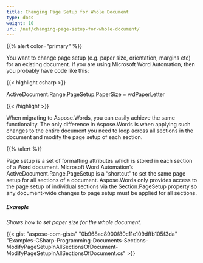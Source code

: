 ```yaml
---
title: Changing Page Setup for Whole Document
type: docs
weight: 10
url: /net/changing-page-setup-for-whole-document/
---
```


{{% alert color="primary" %}} 

You want to change page setup (e.g. paper size, orientation, margins etc) for an existing document. If you are using Microsoft Word Automation, then you probably have code like this:



{{< highlight csharp >}}

 ActiveDocument.Range.PageSetup.PaperSize = wdPaperLetter



{{< /highlight >}}

When migrating to Aspose.Words, you can easily achieve the same functionality. The only difference in Aspose.Words is when applying such changes to the entire document you need to loop across all sections in the document and modify the page setup of each section. 

{{% /alert %}} 

Page setup is a set of formatting attributes which is stored in each section of a Word document. Microsoft Word Automation’s ActiveDocument.Range.PageSetup is a “shortcut” to set the same page setup for all sections of a document. Aspose.Words only provides access to the page setup of individual sections via the Section.PageSetup property so any document-wide changes to page setup must be applied for all sections.
##### **Example**
*Shows how to set paper size for the whole document.* 

{{< gist "aspose-com-gists" "0b968ac8900f80c11e109dffb105f3da" "Examples-CSharp-Programming-Documents-Sections-ModifyPageSetupInAllSectionsOfDocument-ModifyPageSetupInAllSectionsOfDocument.cs" >}}
